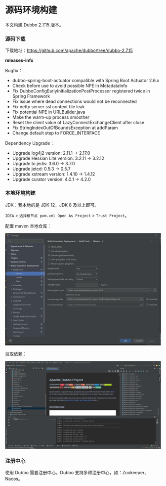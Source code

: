 # 源码环境构建

本文构建 Dubbo 2.7.15 版本。

### 源码下载

下载地址：https://github.com/apache/dubbo/tree/dubbo-2.7.15

**releases-info**

Bugfix：

- dubbo-spring-boot-actuator compatible with Spring Boot Actuator 2.6.x
- Check before use to avoid possible NPE in MetadataInfo
- Fix DubboConfigEarlyInitializationPostProcessor registered twice in Spring Framework
- Fix issue where dead connections would not be reconnected
- Fix netty server ssl context file leak
- Fix potential NPE in URLBuilder.java
- Make the warm-up process smoother
- Reset the client value of LazyConnectExchangeClient after close
- Fix StringIndexOutOfBoundsException at addParam
- Change default step to FORCE_INTERFACE

Dependency Upgrade：

- Upgrade log4j2 version: 2.11.1 -> 2.17.0
- Upgrade Hessian Lite version: 3.2.11 -> 3.2.12
- Upgrade to jedis: 3.6.0 -> 3.7.0
- Upgrade jetcd: 0.5.3 -> 0.5.7
- Upgrade xstream version: 1.4.10 -> 1.4.12
- Upgrade curator version: 4.0.1 -> 4.2.0

### 本地环境构建

JDK：我本地的是 JDK 12，JDK 8 及以上即可。

`IDEA` > `选择根节点 pom.xml Open As Project` > `Trust Project`。

配置 maven 本地仓库：

<div align="left">
    <img src="https://github.com/lazecoding/Note/blob/main/images/dubbo/本地maven仓库配置.png" width="600px">
</div>

拉取依赖：

<div align="left">
    <img src="https://github.com/lazecoding/Note/blob/main/images/dubbo/拉取依赖构建完成.png" width="600px">
</div>

### 注册中心

使用 Dubbo 需要注册中心，Dubbo 支持多种注册中心，如：Zookeeper、Nacos。
